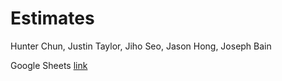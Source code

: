 # Estimates

Hunter Chun, Justin Taylor, Jiho Seo, Jason Hong, Joseph Bain

Google Sheets [link](https://docs.google.com/spreadsheets/d/10hZl-mGRAbiVgqVVvK79mZhrmiHjeX510Epfzc6E9oY/edit?usp=sharing)
